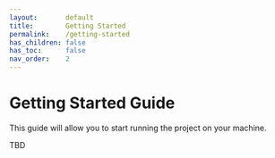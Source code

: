 ```yaml
---
layout:       default
title:        Getting Started
permalink:    /getting-started
has_children: false
has_toc:      false
nav_order:    2
---
```


# Getting Started Guide
This guide will allow you to start running the project on your machine.

TBD
